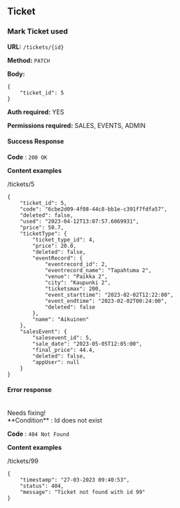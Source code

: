 ## Ticket

### Mark Ticket used

**URL:** `/tickets/{id}`

**Method:** `PATCH`

**Body:**
```
{
    "ticket_id": 5
}
```


**Auth required:** YES

**Permissions required:** SALES, EVENTS, ADMIN

#### Success Response

**Code** : `200 OK`

**Content examples**

/tickets/5
```
{
    "ticket_id": 5,
    "code": "6cbe2d09-4f08-44c8-bb1e-c391f7fdfa57",
    "deleted": false,
    "used": "2023-04-12T13:07:57.6069931",
    "price": 50.7,
    "ticketType": {
        "ticket_type_id": 4,
        "price": 20.0,
        "deleted": false,
        "eventRecord": {
            "eventrecord_id": 2,
            "eventrecord_name": "Tapahtuma 2",
            "venue": "Paikka 2",
            "city": "Kaupunki 2",
            "ticketsmax": 200,
            "event_starttime": "2023-02-02T12:22:00",
            "event_endtime": "2023-02-02T00:24:00",
            "deleted": false
        },
        "name": "Aikuinen"
    },
    "salesEvent": {
        "salesevent_id": 5,
        "sale_date": "2023-05-05T12:05:00",
        "final_price": 44.4,
        "deleted": false,
        "appUser": null
    }
}
```

#### Error response
<br>
Needs fixing!
<br>
**Condition** : Id does not exist

**Code** : `404 Not Found`

**Content examples**

/tickets/99
```
{
    "timestamp": "27-03-2023 09:40:53",
    "status": 404,
    "message": "Ticket not found with id 99"
}
```